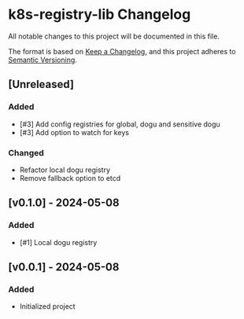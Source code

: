# k8s-registry-lib Changelog
All notable changes to this project will be documented in this file.

The format is based on [Keep a Changelog](https://keepachangelog.com/en/1.0.0/),
and this project adheres to [Semantic Versioning](https://semver.org/spec/v2.0.0.html).

## [Unreleased]
### Added
- [#3] Add config registries for global, dogu and sensitive dogu
- [#3] Add option to watch for keys

### Changed
- Refactor local dogu registry 
- Remove fallback option to etcd

## [v0.1.0] - 2024-05-08
### Added
- [#1] Local dogu registry

## [v0.0.1] - 2024-05-08
### Added
- Initialized project
